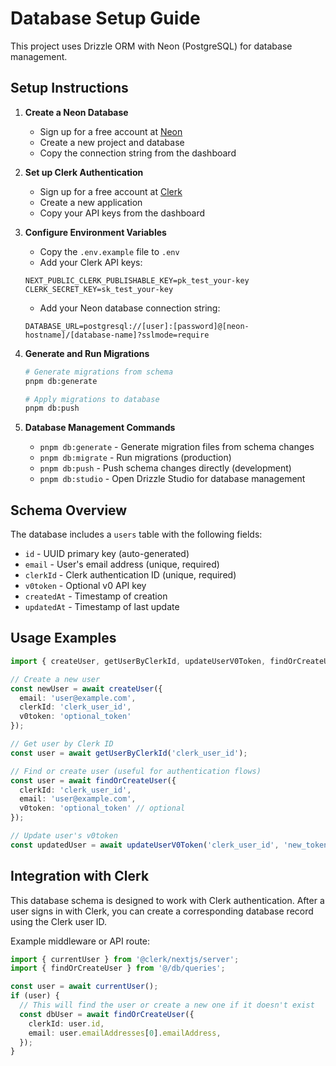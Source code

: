 # Database Setup Guide

This project uses Drizzle ORM with Neon (PostgreSQL) for database management.

## Setup Instructions

1. **Create a Neon Database**
   - Sign up for a free account at [Neon](https://neon.tech)
   - Create a new project and database
   - Copy the connection string from the dashboard

2. **Set up Clerk Authentication**
   - Sign up for a free account at [Clerk](https://clerk.com)
   - Create a new application
   - Copy your API keys from the dashboard

3. **Configure Environment Variables**
   - Copy the `.env.example` file to `.env`
   - Add your Clerk API keys:
   ```
   NEXT_PUBLIC_CLERK_PUBLISHABLE_KEY=pk_test_your-key
   CLERK_SECRET_KEY=sk_test_your-key
   ```
   - Add your Neon database connection string:
   ```
   DATABASE_URL=postgresql://[user]:[password]@[neon-hostname]/[database-name]?sslmode=require
   ```

4. **Generate and Run Migrations**
   ```bash
   # Generate migrations from schema
   pnpm db:generate
   
   # Apply migrations to database
   pnpm db:push
   ```

5. **Database Management Commands**
   - `pnpm db:generate` - Generate migration files from schema changes
   - `pnpm db:migrate` - Run migrations (production)
   - `pnpm db:push` - Push schema changes directly (development)
   - `pnpm db:studio` - Open Drizzle Studio for database management

## Schema Overview

The database includes a `users` table with the following fields:
- `id` - UUID primary key (auto-generated)
- `email` - User's email address (unique, required)
- `clerkId` - Clerk authentication ID (unique, required)
- `v0token` - Optional v0 API key
- `createdAt` - Timestamp of creation
- `updatedAt` - Timestamp of last update

## Usage Examples

```typescript
import { createUser, getUserByClerkId, updateUserV0Token, findOrCreateUser } from '@/db/queries';

// Create a new user
const newUser = await createUser({
  email: 'user@example.com',
  clerkId: 'clerk_user_id',
  v0token: 'optional_token'
});

// Get user by Clerk ID
const user = await getUserByClerkId('clerk_user_id');

// Find or create user (useful for authentication flows)
const user = await findOrCreateUser({
  clerkId: 'clerk_user_id',
  email: 'user@example.com',
  v0token: 'optional_token' // optional
});

// Update user's v0token
const updatedUser = await updateUserV0Token('clerk_user_id', 'new_token');
```

## Integration with Clerk

This database schema is designed to work with Clerk authentication. After a user signs in with Clerk, you can create a corresponding database record using the Clerk user ID.

Example middleware or API route:
```typescript
import { currentUser } from '@clerk/nextjs/server';
import { findOrCreateUser } from '@/db/queries';

const user = await currentUser();
if (user) {
  // This will find the user or create a new one if it doesn't exist
  const dbUser = await findOrCreateUser({
    clerkId: user.id,
    email: user.emailAddresses[0].emailAddress,
  });
}
```